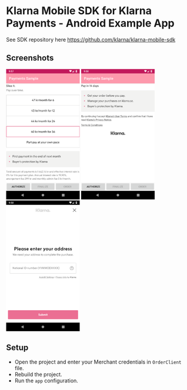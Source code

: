 # Klarna Mobile SDK for Klarna Payments - Android Example App

See SDK repository here https://github.com/klarna/klarna-mobile-sdk

## Screenshots

<img src="Screenshots/Screenshot1.png" width="200"/> <img src="Screenshots/Screenshot2.png" width="200"/>  <img src="Screenshots/Screenshot3.png" width="200"/>


## Setup

* Open the project and enter your Merchant credentials in `OrderClient` file.
* Rebuild the project.
* Run the `app` configuration.

